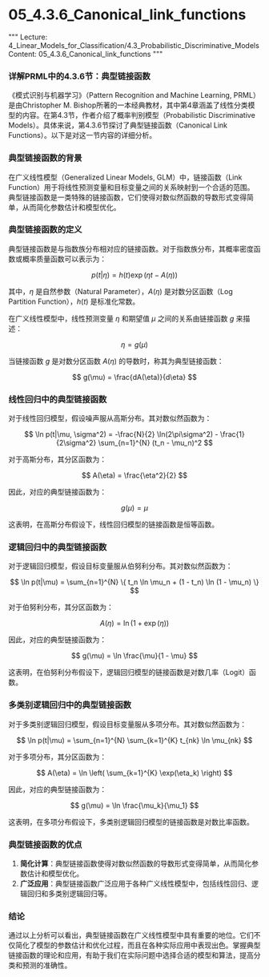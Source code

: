 # 05_4.3.6_Canonical_link_functions

"""
Lecture: 4_Linear_Models_for_Classification/4.3_Probabilistic_Discriminative_Models
Content: 05_4.3.6_Canonical_link_functions
"""

### 详解PRML中的4.3.6节：典型链接函数

《模式识别与机器学习》（Pattern Recognition and Machine Learning, PRML）是由Christopher M. Bishop所著的一本经典教材，其中第4章涵盖了线性分类模型的内容。在第4.3节，作者介绍了概率判别模型（Probabilistic Discriminative Models）。具体来说，第4.3.6节探讨了典型链接函数（Canonical Link Functions）。以下是对这一节内容的详细分析。

### 典型链接函数的背景

在广义线性模型（Generalized Linear Models, GLM）中，链接函数（Link Function）用于将线性预测变量和目标变量之间的关系映射到一个合适的范围。典型链接函数是一类特殊的链接函数，它们使得对数似然函数的导数形式变得简单，从而简化参数估计和模型优化。

### 典型链接函数的定义

典型链接函数是与指数族分布相对应的链接函数。对于指数族分布，其概率密度函数或概率质量函数可以表示为：

$$ p(t|\eta) = h(t) \exp(\eta t - A(\eta)) $$

其中，$\eta$ 是自然参数（Natural Parameter），$A(\eta)$ 是对数分区函数（Log Partition Function），$h(t)$ 是标准化常数。

在广义线性模型中，线性预测变量 $\eta$ 和期望值 $\mu$ 之间的关系由链接函数 $g$ 来描述：

$$ \eta = g(\mu) $$

当链接函数 $g$ 是对数分区函数 $A(\eta)$ 的导数时，称其为典型链接函数：

$$ g(\mu) = \frac{dA(\eta)}{d\eta} $$

### 线性回归中的典型链接函数

对于线性回归模型，假设噪声服从高斯分布。其对数似然函数为：

$$ \ln p(t|\mu, \sigma^2) = -\frac{N}{2} \ln(2\pi\sigma^2) - \frac{1}{2\sigma^2} \sum_{n=1}^{N} (t_n - \mu_n)^2 $$

对于高斯分布，其分区函数为：

$$ A(\eta) = \frac{\eta^2}{2} $$

因此，对应的典型链接函数为：

$$ g(\mu) = \mu $$

这表明，在高斯分布假设下，线性回归模型的链接函数是恒等函数。

### 逻辑回归中的典型链接函数

对于逻辑回归模型，假设目标变量服从伯努利分布。其对数似然函数为：

$$ \ln p(t|\mu) = \sum_{n=1}^{N} \{ t_n \ln \mu_n + (1 - t_n) \ln (1 - \mu_n) \} $$

对于伯努利分布，其分区函数为：

$$ A(\eta) = \ln(1 + \exp(\eta)) $$

因此，对应的典型链接函数为：

$$ g(\mu) = \ln \frac{\mu}{1 - \mu} $$

这表明，在伯努利分布假设下，逻辑回归模型的链接函数是对数几率（Logit）函数。

### 多类别逻辑回归中的典型链接函数

对于多类别逻辑回归模型，假设目标变量服从多项分布。其对数似然函数为：

$$ \ln p(t|\mu) = \sum_{n=1}^{N} \sum_{k=1}^{K} t_{nk} \ln \mu_{nk} $$

对于多项分布，其分区函数为：

$$ A(\eta) = \ln \left( \sum_{k=1}^{K} \exp(\eta_k) \right) $$

因此，对应的典型链接函数为：

$$ g(\mu) = \ln \frac{\mu_k}{\mu_1} $$

这表明，在多项分布假设下，多类别逻辑回归模型的链接函数是对数比率函数。

### 典型链接函数的优点

1. **简化计算**：典型链接函数使得对数似然函数的导数形式变得简单，从而简化参数估计和模型优化。
2. **广泛应用**：典型链接函数广泛应用于各种广义线性模型中，包括线性回归、逻辑回归和多类别逻辑回归等。

### 结论

通过以上分析可以看出，典型链接函数在广义线性模型中具有重要的地位。它们不仅简化了模型的参数估计和优化过程，而且在各种实际应用中表现出色。掌握典型链接函数的理论和应用，有助于我们在实际问题中选择合适的模型和算法，提高分类和预测的准确性。